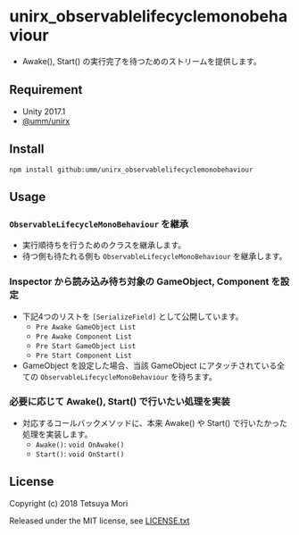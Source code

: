 # unirx_observablelifecyclemonobehaviour

* Awake(), Start() の実行完了を待つためのストリームを提供します。

## Requirement

* Unity 2017.1
* [@umm/unirx](https://github.com/umm/unirx)

## Install

```shell
npm install github:umm/unirx_observablelifecyclemonobehaviour
```

## Usage

### `ObservableLifecycleMonoBehaviour` を継承

* 実行順待ちを行うためのクラスを継承します。
* 待つ側も待たれる側も `ObservableLifecycleMonoBehaviour` を継承します。

### Inspector から読み込み待ち対象の GameObject, Component を設定

* 下記4つのリストを `[SerializeField]` として公開しています。
  * `Pre Awake GameObject List`
  * `Pre Awake Component List`
  * `Pre Start GameObject List`
  * `Pre Start Component List`
* GameObject を設定した場合、当該 GameObject にアタッチされている全ての `ObservableLifecycleMonoBehaviour` を待ちます。

### 必要に応じて Awake(), Start() で行いたい処理を実装

* 対応するコールバックメソッドに、本来 Awake() や Start() で行いたかった処理を実装します。
  * `Awake()`: `void OnAwake()`
  * `Start()`: `void OnStart()`

## License

Copyright (c) 2018 Tetsuya Mori

Released under the MIT license, see [LICENSE.txt](LICENSE.txt)


